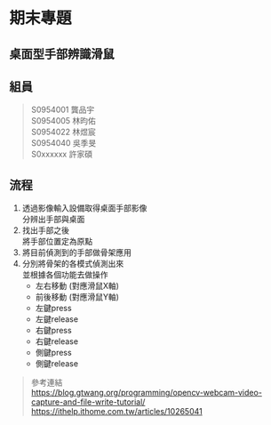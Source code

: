 # 期末專題

## 桌面型手部辨識滑鼠

## 組員

> S0954001 龔品宇 \
S0954005 林昀佑 \
S0954022 林煜宸 \
S0954040 吳季旻 \
S0xxxxxx 許家碩

## 流程

1. 透過影像輸入設備取得桌面手部影像 \
分辨出手部與桌面
2. 找出手部之後 \
將手部位置定為原點
3. 將目前偵測到的手部做骨架應用
4. 分別將骨架的各模式偵測出來 \
並根據各個功能去做操作
    * 左右移動 (對應滑鼠X軸)
    * 前後移動 (對應滑鼠Y軸)
    * 左鍵press
    * 左鍵release
    * 右鍵press
    * 右鍵release
    * 側鍵press
    * 側鍵release

> 參考連結 \
<https://blog.gtwang.org/programming/opencv-webcam-video-capture-and-file-write-tutorial/> \
<https://ithelp.ithome.com.tw/articles/10265041>
